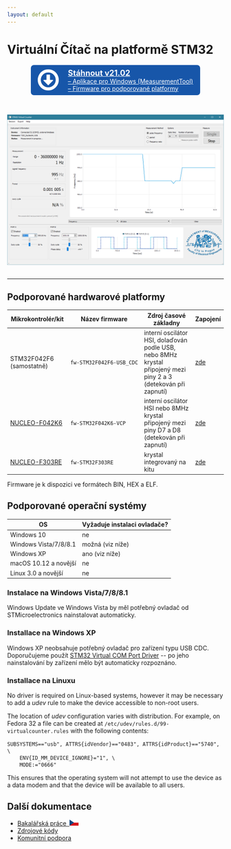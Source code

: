 ```yaml
---
layout: default
---
```


# Virtuální Čítač na platformě STM32

<style>
a.button, a.button:visited {
    display: inline-block;
    padding: 0.5em 1.2em;
    text-align: left;
    border-radius: 0.5em;

    background: #1756a9;
    color: #fff;
}

a.button:hover, a.button:active {
    background: #3776c9;
    color: #fff;

    text-decoration: none;
}

hr {
    border: none;
    border-top: 1px solid #ddd;
    margin: 2em 0em 2em 0em;
}

.button hr {
    margin: 0.3em 0em 0.3em 0em;
}
</style>

<div style="text-align: center">
<a href="https://github.com/mcejp/virtual-counter/releases/download/v21.02/virtual-counter-21.02.zip" class="button">
<div style="display: flex; flex-direction: row; align-items: center">
    <div style="margin-right: 1.5em">
        <svg version="1.1" xmlns="http://www.w3.org/2000/svg" xmlns:xlink="http://www.w3.org/1999/xlink" height="3.5em" viewBox="0 0 438.533 438.533" style="display: block; fill: #fff" xml:space="preserve"><g><path d="M409.133,109.203c-19.608-33.592-46.205-60.189-79.798-79.796C295.736,9.801,259.058,0,219.273,0 c-39.781,0-76.47,9.801-110.063,29.407c-33.595,19.604-60.192,46.201-79.8,79.796C9.801,142.8,0,179.489,0,219.267 c0,39.78,9.804,76.463,29.407,110.062c19.607,33.592,46.204,60.189,79.799,79.798c33.597,19.605,70.283,29.407,110.063,29.407 s76.47-9.802,110.065-29.407c33.593-19.602,60.189-46.206,79.795-79.798c19.603-33.596,29.403-70.284,29.403-110.062 C438.533,179.485,428.732,142.795,409.133,109.203z M353.742,297.208c-13.894,23.791-32.736,42.633-56.527,56.534 c-23.791,13.894-49.771,20.834-77.945,20.834c-28.167,0-54.149-6.94-77.943-20.834c-23.791-13.901-42.633-32.743-56.527-56.534 c-13.897-23.791-20.843-49.772-20.843-77.941c0-28.171,6.949-54.152,20.843-77.943c13.891-23.791,32.738-42.637,56.527-56.53 c23.791-13.895,49.772-20.84,77.943-20.84c28.173,0,54.154,6.945,77.945,20.84c23.791,13.894,42.634,32.739,56.527,56.53 c13.895,23.791,20.838,49.772,20.838,77.943C374.58,247.436,367.637,273.417,353.742,297.208z"/><path d="M310.633,219.267H255.82V118.763c0-2.666-0.862-4.853-2.573-6.567c-1.704-1.709-3.895-2.568-6.557-2.568h-54.823 c-2.664,0-4.854,0.859-6.567,2.568c-1.714,1.715-2.57,3.901-2.57,6.567v100.5h-54.819c-4.186,0-7.042,1.905-8.566,5.709 c-1.524,3.621-0.854,6.947,1.999,9.996l91.363,91.361c2.096,1.711,4.283,2.567,6.567,2.567c2.281,0,4.471-0.856,6.569-2.567 l91.077-91.073c1.902-2.283,2.851-4.576,2.851-6.852c0-2.662-0.855-4.853-2.573-6.57 C315.489,220.122,313.299,219.267,310.633,219.267z"/></g></svg>
    </div>
    <div>
        <strong style="font-size: 130%">Stáhnout v21.02</strong>
        <div>&ndash; Aplikace pro Windows (MeasurementTool)</div>
        <div>&ndash; Firmware pro podporované platformy</div>
    </div>
</div>
</a>
</div>

&nbsp;

![screenshot](images/virtual-counter/screenshot.png)

---

## Podporované hardwarové platformy

<!-- <svg version="1.1" xmlns="http://www.w3.org/2000/svg" xmlns:xlink="http://www.w3.org/1999/xlink" x="0px" y="0px" viewBox="0 0 32 32" xml:space="preserve" height="1.5em"><style type="text/css">.st0{fill:none;stroke:#000000;stroke-width:2;stroke-linecap:round;stroke-linejoin:round;stroke-miterlimit:10;}</style><path d="M29,15c0.6,0,1-0.4,1-1s-0.4-1-1-1h-3v-2h3c0.6,0,1-0.4,1-1s-0.4-1-1-1h-3c0-1.7-1.3-3-3-3V3c0-0.6-0.4-1-1-1s-1,0.4-1,1v3 h-2V3c0-0.6-0.4-1-1-1s-1,0.4-1,1v3h-2V3c0-0.6-0.4-1-1-1s-1,0.4-1,1v3h-2V3c0-0.6-0.4-1-1-1S9,2.4,9,3v3C7.3,6,6,7.3,6,9H3 c-0.6,0-1,0.4-1,1s0.4,1,1,1h3v2H3c-0.6,0-1,0.4-1,1s0.4,1,1,1h3v2H3c-0.6,0-1,0.4-1,1s0.4,1,1,1h3v2H3c-0.6,0-1,0.4-1,1s0.4,1,1,1 h3c0,1.7,1.3,3,3,3v3c0,0.6,0.4,1,1,1s1-0.4,1-1v-3h2v3c0,0.6,0.4,1,1,1s1-0.4,1-1v-3h2v3c0,0.6,0.4,1,1,1s1-0.4,1-1v-3h2v3 c0,0.6,0.4,1,1,1s1-0.4,1-1v-3c1.7,0,3-1.3,3-3h3c0.6,0,1-0.4,1-1s-0.4-1-1-1h-3v-2h3c0.6,0,1-0.4,1-1s-0.4-1-1-1h-3v-2H29z M22,19 c0,1.7-1.3,3-3,3h-6c-1.7,0-3-1.3-3-3v-6c0-1.7,1.3-3,3-3h6c1.7,0,3,1.3,3,3V19z"/></svg> -->

Mikrokontrolér/kit|Název firmware|Zdroj časové základny|Zapojení
-|-|-|-
STM32F042F6 (samostatně)|<code><nobr>fw-STM32F042F6-USB_CDC</nobr></code>|interní oscilátor HSI, dolaďován podle USB, nebo 8MHz krystal připojený mezi piny 2 a 3 (detekován při zapnutí)|[zde](virtual-counter-pinouts.html#stm32f042f6-stand-alone)
[NUCLEO-F042K6](https://www.st.com/en/evaluation-tools/nucleo-f042k6.html)|<code><nobr>fw-STM32F042K6-VCP</nobr></code>|interní oscilátor HSI nebo 8MHz krystal připojený mezi piny D7 a D8 (detekován při zapnutí)|[zde](virtual-counter-pinouts.html#nucleo-f042k6)
[NUCLEO-F303RE](https://www.st.com/en/evaluation-tools/nucleo-f303re.html)|<code><nobr>fw-STM32F303RE</nobr></code>|krystal integrovaný na kitu|[zde](virtual-counter-pinouts.html#nucleo-f303re)

Firmware je k dispozici ve formátech BIN, HEX a ELF.

## Podporované operační systémy

OS|Vyžaduje instalaci ovladače?
-|-
Windows 10|ne
Windows Vista/7/8/8.1|možná (viz níže)
Windows XP|ano (viz níže)
macOS 10.12 a novější|ne
Linux 3.0 a novější|ne

### Instalace na Windows Vista/7/8/8.1

Windows Update ve Windows Vista by měl potřebný ovladač od STMicroelectronics nainstalovat automaticky.

### Installace na Windows XP

Windows XP neobsahuje potřebný ovladač pro zařízení typu USB CDC. Doporučujeme použít [STM32 Virtual COM Port Driver](http://www.st.com/en/development-tools/stsw-stm32102.html) -- po jeho nainstalování by zařízení mělo být automaticky rozpoznáno.

### Installace na Linuxu

No driver is required on Linux-based systems, however it may be necessary to add a _udev_ rule to make the device accessible to non-root users.

The location of _udev_ configuration varies with distribution. For example, on Fedora 32 a file can be created at `/etc/udev/rules.d/99-virtualcounter.rules` with the following contents:

```
SUBSYSTEMS=="usb", ATTRS{idVendor}=="0483", ATTRS{idProduct}=="5740", \
    ENV{ID_MM_DEVICE_IGNORE}="1", \
    MODE:="0666"
```

This ensures that the operating system will not attempt to use the device as a data modem and that the device will be available to all users.

## Další dokumentace

- <a href="https://dspace.cvut.cz/handle/10467/68574">Bakalářská práce&ensp;<svg version="1.0" xmlns="http://www.w3.org/2000/svg" height="1em" viewBox="0 0 900 600"><rect width="900" height="600" fill="#d7141a"/><rect width="900" height="300" fill="#fff"/><path d="M 450,300 0,0 V 600 z" fill="#11457e"/></svg>
- [Zdrojové kódy](https://github.com/mcejp/virtual-counter)
- [Komunitní podpora](https://github.com/mcejp/virtual-counter/discussions)

